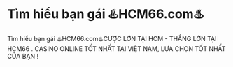 # Tìm hiểu bạn gái ♨️HCM66.com♨️

Tìm hiểu bạn gái ♨️HCM66.com♨️CƯỢC LỚN TẠI HCM - THẮNG LỚN TẠI HCM66 . CASINO ONLINE TỐT NHẤT TẠI VIỆT NAM, LỰA CHỌN TỐT NHẤT CỦA BẠN !